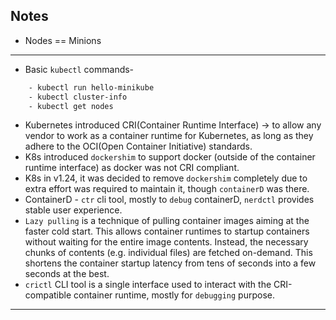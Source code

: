 ## Notes

- Nodes == Minions
---
- Basic `kubectl` commands-
```sh
    - kubectl run hello-minikube
    - kubectl cluster-info
    - kubectl get nodes
```

- Kubernetes introduced CRI(Container Runtime Interface) -> to allow any vendor to work as a container runtime for Kubernetes, as long as they adhere to the OCI(Open Container Initiative) standards.
- K8s introduced `dockershim` to support docker (outside of the container runtime interface) as docker was not CRI compliant.
- K8s in v1.24, it was decided to remove `dockershim` completely due to extra effort was required to maintain it, though `containerD` was there.
- ContainerD - `ctr` cli tool, mostly to `debug` containerD, `nerdctl` provides stable user experience.
- `Lazy pulling` is a technique of pulling container images aiming at the faster cold start. This allows container runtimes to startup containers without waiting for the entire image contents. Instead, the necessary chunks of contents (e.g. individual files) are fetched on-demand. This shortens the container startup latency from tens of seconds into a few seconds at the best.
- `crictl` CLI tool is a single interface used to interact with the CRI-compatible container runtime, mostly for `debugging` purpose.
---
